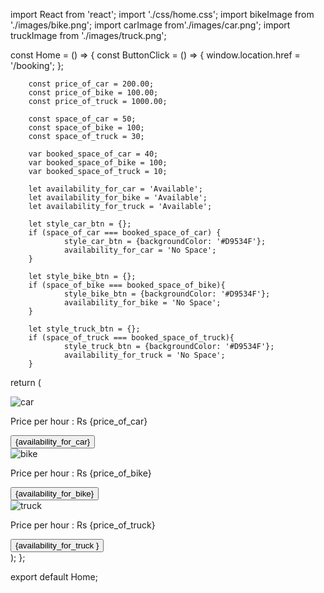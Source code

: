 import React from 'react';
import './css/home.css';
import bikeImage from './images/bike.png';
import carImage from'./images/car.png';
import truckImage from './images/truck.png'; 

const Home = () => {
        const ButtonClick = () => {
                window.location.href = '/booking';
            };

        const price_of_car = 200.00;
        const price_of_bike = 100.00;
        const price_of_truck = 1000.00;

        const space_of_car = 50;
        const space_of_bike = 100;
        const space_of_truck = 30;

        var booked_space_of_car = 40;
        var booked_space_of_bike = 100;
        var booked_space_of_truck = 10;

        let availability_for_car = 'Available';
        let availability_for_bike = 'Available';
        let availability_for_truck = 'Available';

        let style_car_btn = {};
        if (space_of_car === booked_space_of_car) {
                style_car_btn = {backgroundColor: '#D9534F'};
                availability_for_car = 'No Space';
        }

        let style_bike_btn = {};
        if (space_of_bike === booked_space_of_bike){
                style_bike_btn = {backgroundColor: '#D9534F'};
                availability_for_bike = 'No Space';
        }

        let style_truck_btn = {};
        if (space_of_truck === booked_space_of_truck){
                style_truck_btn = {backgroundColor: '#D9534F'};
                availability_for_truck = 'No Space'; 
        }

  return (
    <div className='home'>
        <div className='card'>
                <img src={carImage} alt='car' className='car'/>
                <p>Price per hour : Rs {price_of_car}</p>
                <button style={style_car_btn} className='card-btn' onClick={ButtonClick} >{availability_for_car}</button>
        </div>
        <div className='card'>
                <img src={bikeImage} alt='bike' className='bike'/>
                <p>Price per hour : Rs            {price_of_bike} </p>
                <button style={style_bike_btn} className='card-btn' onClick={ButtonClick} >{availability_for_bike}</button>   
        </div>
        <div className='card'>
                <img src={truckImage} alt='truck' className='truck'/>
                <p>Price per hour : Rs      {price_of_truck} </p>
                <button style={style_truck_btn} className='card-btn' onClick={ButtonClick} >{availability_for_truck }</button>
        </div>
    </div>
  );
};

export default Home;
